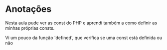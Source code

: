 # Anotações

Nesta aula pude ver as const do PHP e aprendi também a como definir as minhas próprias consts.

Vi um pouco da função 'defined', que verifica se uma const está definida ou não